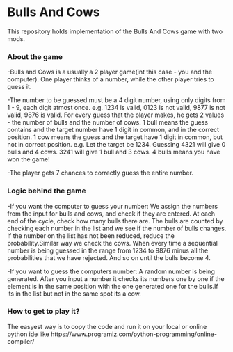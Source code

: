 <h1>Bulls And Cows</h1>

This repository holds implementation of the Bulls And Cows game with two mods.

<h3>About the game</h3>

-Bulls and Cows is a usually a 2 player game(int this case - you and the computer). One player thinks of a number, while the other player tries to guess it.

-The number to be guessed must be a 4 digit number, using only digits from 1 - 9, each digit atmost once. e.g. 1234 is valid, 0123 is not valid, 9877 is not valid, 9876 is valid.
For every guess that the player makes, he gets 2 values - the number of bulls and the number of cows. 1 bull means the guess contains and the target number have 1 digit in common, and in the correct position. 1 cow means the guess and the target have 1 digit in common, but not in correct position. e.g. Let the target be 1234. Guessing 4321 will give 0 bulls and 4 cows. 3241 will give 1 bull and 3 cows. 4 bulls means you have won the game!

-The player gets 7 chances to correctly guess the entire number.

<h3>Logic behind the game</h3>
-If you want the computer to guess your number: We assign the numbers from the input for bulls and cows, and check if they are entered. At each end of the cycle, check how many bulls there are. The bulls are counted by checking each number in the list and we see if the number of bulls changes. If the number on the list has not been reduced, reduce the probability.Similar way we check the cows. When every time a sequential number is being guessed in the range from 1234 to 9876 minus all the probabilities that we have rejected. And so on until the bulls become 4.

-If you want to guess the computers number: A random number is being generated. After you input a number it checks its numbers one by one if the element is in the same position with the one generated one for the bulls.If its in the list but not in the same spot its a cow.


<h3>How to get to play it?</h3>
The easyest way is to copy the code and run it on your local or online python ide like https://www.programiz.com/python-programming/online-compiler/

